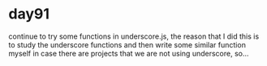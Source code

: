 # day91
continue to try some functions in underscore.js, the reason that I did this is to study the underscore functions and then write some similar function myself in case there are projects that we are not using underscore, so...
